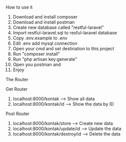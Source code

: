 How to use it

1. Download and install composer
2. Download and install postman
2. Create new database called "restful-laravel"
3. Import restful-laravel.sql to resful-laravel database
4. Copy .env.example to .env
5. Edit .env add mysql connection
6. Open your cmd and set destination to this project
7. Run "composer install"
8. Run "php artisan key:generate"
9. Open you postman and
10. Enjoy

The Router

Get Router
1. localhost:8000/kontak --> Show all data
2. localhost:8000/kontak/id --> Show the data by ID

Post Router
1. localhost:8000/kontak/store --> Create new data
2. localhost:8000/kontak/update/id --> Update the data
3. localhost:8000/kontak/destroy/id --> Delete the data

